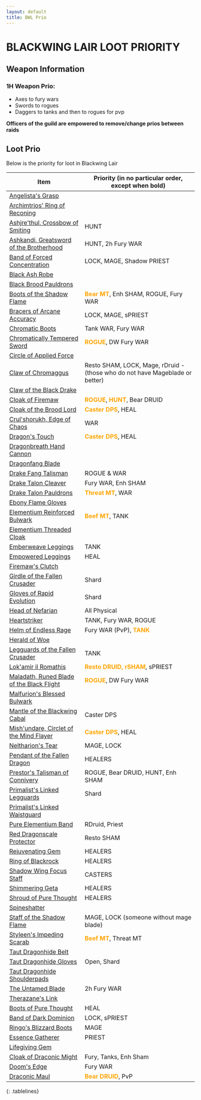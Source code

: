 ```yaml
---
layout: default
title: BWL Prio
---
```


# BLACKWING LAIR LOOT PRIORITY

## Weapon Information

### 1H Weapon Prio:

- Axes to fury wars
- Swords to rogues
- Daggers to tanks and then to rogues for pvp

**Officers of the guild are empowered to remove/change prios between raids**

## Loot Prio

Below is the priority for loot in Blackwing Lair

| Item                                                                                                                         | Priority (in no particular order, except when bold)                                                                               |
| ---------------------------------------------------------------------------------------------------------------------------- | --------------------------------------------------------------------------------------------------------------------------------- |
| [Angelista's Grasp](https://classic.wowhead.com/item=19388/angelistas-grasp)                                                 |                                                                                                                                   |
| [Archimtrios' Ring of Reconing](https://classic.wowhead.com/item=19376/archimtiros-ring-of-reckoning)                        |                                                                                                                                   |
| [Ashjre'thul, Crossbow of Smiting](https://classic.wowhead.com/item=19361/ashjrethul-crossbow-of-smiting)                    | HUNT                                                                                                                              |
| [Ashkandi, Greatsword of the Brotherhood](https://classic.wowhead.com/item=19364/ashkandi-greatsword-of-the-brotherhood)     | HUNT, 2h Fury WAR                                                                                                                 |
| [Band of Forced Concentration](https://classic.wowhead.com/item=19403/band-of-forced-concentration)                          | LOCK, MAGE, Shadow PRIEST                                                                                                         |
| [Black Ash Robe](https://classic.wowhead.com/item=19399/black-ash-robe)                                                      |                                                                                                                                   |
| [Black Brood Pauldrons](https://classic.wowhead.com/item=19373/black-brood-pauldrons)                                        |                                                                                                                                   |
| [Boots of the Shadow Flame](https://classic.wowhead.com/item=19381/boots-of-the-shadow-flame)                                | <span style="color:orange;font-weight: bold;">Bear MT</span>, Enh SHAM, ROGUE, Fury WAR                                           |
| [Bracers of Arcane Accuracy](https://classic.wowhead.com/item=19374/bracers-of-arcane-accuracy)                              | LOCK, MAGE, sPRIEST                                                                                                               |
| [Chromatic Boots](https://classic.wowhead.com/item=19387/chromatic-boots)                                                    | Tank WAR, Fury WAR                                                                                                                |
| [Chromatically Tempered Sword](https://classic.wowhead.com/item=19352/chromatically-tempered-sword)                          | <span style="color:orange;font-weight: bold;">ROGUE</span>, DW Fury WAR                                                           |
| [Circle of Applied Force](https://classic.wowhead.com/item=19432/circle-of-applied-force)                                    |                                                                                                                                   |
| [Claw of Chromaggus](https://classic.wowhead.com/item=19347/claw-of-chromaggus)                                              | Resto SHAM, LOCK, Mage, rDruid - (those who do not have Mageblade or better)                                                      |
| [Claw of the Black Drake](https://classic.wowhead.com/item=19365/claw-of-the-black-drake)                                    |                                                                                                                                   |
| [Cloak of Firemaw](https://classic.wowhead.com/item=19398/cloak-of-firemaw)                                                  | <span style="color:orange;font-weight: bold;">ROGUE</span>, <span style="color:orange;font-weight: bold;">HUNT</span>, Bear DRUID |
| [Cloak of the Brood Lord](https://classic.wowhead.com/item=19378/cloak-of-the-brood-lord)                                    | <span style="color:orange;font-weight: bold;">Caster DPS</span>, HEAL                                                             |
| [Crul'shorukh, Edge of Chaos](https://classic.wowhead.com/item=19363/crulshorukh-edge-of-chaos)                              | WAR                                                                                                                               |
| [Dragon's Touch](https://classic.wowhead.com/item=19367/dragons-touch)                                                       | <span style="color:orange;font-weight: bold;">Caster DPS</span>, HEAL                                                             |
| [Dragonbreath Hand Cannon](https://classic.wowhead.com/item=19368/dragonbreath-hand-cannon)                                  |                                                                                                                                   |
| [Dragonfang Blade](https://classic.wowhead.com/item=19346/dragonfang-blade)                                                  |                                                                                                                                   |
| [Drake Fang Talisman](https://classic.wowhead.com/item=19406/drake-fang-talisman)                                            | ROGUE & WAR                                                                                                                       |
| [Drake Talon Cleaver](https://classic.wowhead.com/item=19353/drake-talon-cleaver)                                            | Fury WAR, Enh SHAM                                                                                                                |
| [Drake Talon Pauldrons](https://classic.wowhead.com/item=19394/drake-talon-pauldrons)                                        | <span style="color:orange;font-weight: bold;">Threat MT</span>, WAR                                                               |
| [Ebony Flame Gloves](https://classic.wowhead.com/item=19407/ebony-flame-gloves)                                              |                                                                                                                                   |
| [Elementium Reinforced Bulwark](https://classic.wowhead.com/item=19349/elementium-reinforced-bulwark)                        | <span style="color:orange;font-weight: bold;">Beef MT</span>, TANK                                                                |
| [Elementium Threaded Cloak](https://classic.wowhead.com/item=19386/elementium-threaded-cloak)                                |                                                                                                                                   |
| [Emberweave Leggings](https://classic.wowhead.com/item=19433/emberweave-leggings)                                            | TANK                                                                                                                              |
| [Empowered Leggings](https://classic.wowhead.com/item=19385/empowered-leggings)                                              | HEAL                                                                                                                              |
| [Firemaw's Clutch](https://classic.wowhead.com/item=19400/firemaws-clutch)                                                   |                                                                                                                                   |
| [Girdle of the Fallen Crusader](https://classic.wowhead.com/item=19392/girdle-of-the-fallen-crusader)                        | Shard                                                                                                                             |
| [Gloves of Rapid Evolution](https://classic.wowhead.com/item=19369/gloves-of-rapid-evolution)                                | Shard                                                                                                                             |
| [Head of Nefarian](https://classic.wowhead.com/item=19002/head-of-nefarian)                                                  | All Physical                                                                                                                      |
| [Heartstriker](https://classic.wowhead.com/item=19350/heartstriker)                                                          | TANK, Fury WAR, ROGUE                                                                                                             |
| [Helm of Endless Rage](https://classic.wowhead.com/item=19372/helm-of-endless-rage)                                          | Fury WAR (PvP), <span style="color:orange;font-weight: bold;">TANK</span>                                                         |
| [Herald of Woe](https://classic.wowhead.com/item=19357/herald-of-woe)                                                        |                                                                                                                                   |
| [Legguards of the Fallen Crusader](https://classic.wowhead.com/item=19402/legguards-of-the-fallen-crusader)                  | TANK                                                                                                                              |
| [Lok'amir il Romathis](https://classic.wowhead.com/item=19360/lokamir-il-romathis)                                           | <span style="color:orange;font-weight: bold;">Resto DRUID, rSHAM</span>, sPRIEST                                                  |
| [Maladath, Runed Blade of the Black Flight](https://classic.wowhead.com/item=19351/maladath-runed-blade-of-the-black-flight) | <span style="color:orange;font-weight: bold;">ROGUE</span>, DW Fury WAR                                                           |
| [Malfurion's Blessed Bulwark](https://classic.wowhead.com/item=19405/malfurions-blessed-bulwark)                             |                                                                                                                                   |
| [Mantle of the Blackwing Cabal](https://classic.wowhead.com/item=19370/mantle-of-the-blackwing-cabal)                        | Caster DPS                                                                                                                        |
| [Mish'undare, Circlet of the Mind Flayer](https://classic.wowhead.com/item=19375/mishundare-circlet-of-the-mind-flayer)      | <span style="color:orange;font-weight: bold;">Caster DPS</span>, HEAL                                                             |
| [Neltharion's Tear](https://classic.wowhead.com/item=19379/neltharions-tear)                                                 | MAGE, LOCK                                                                                                                        |
| [Pendant of the Fallen Dragon](https://classic.wowhead.com/item=19371/pendant-of-the-fallen-dragon)                          | HEALERS                                                                                                                           |
| [Prestor's Talisman of Connivery](https://classic.wowhead.com/item=19377/prestors-talisman-of-connivery)                     | ROGUE, Bear DRUID, HUNT, Enh SHAM                                                                                                 |
| [Primalist's Linked Legguards](https://classic.wowhead.com/item=19401/primalists-linked-legguards)                           | Shard<br>                                                                                                                         |
| [Primalist's Linked Waistguard](https://classic.wowhead.com/item=19393/primalists-linked-waistguard)                         |                                                                                                                                   |
| [Pure Elementium Band](https://classic.wowhead.com/item=19382/pure-elementium-band)                                          | RDruid, Priest                                                                                                                    |
| [Red Dragonscale Protector](https://classic.wowhead.com/item=19348/red-dragonscale-protector)                                | Resto SHAM                                                                                                                        |
| [Rejuvenating Gem](https://classic.wowhead.com/item=19395/rejuvenating-gem)                                                  | HEALERS                                                                                                                           |
| [Ring of Blackrock](https://classic.wowhead.com/item=19397/ring-of-blackrock)                                                | HEALERS                                                                                                                           |
| [Shadow Wing Focus Staff](https://classic.wowhead.com/item=19355/shadow-wing-focus-staff)                                    | CASTERS<br>                                                                                                                       |
| [Shimmering Geta](https://classic.wowhead.com/item=19391/shimmering-geta)                                                    | HEALERS                                                                                                                           |
| [Shroud of Pure Thought](https://classic.wowhead.com/item=19430/shroud-of-pure-thought)                                      | HEALERS                                                                                                                           |
| [Spineshatter](https://classic.wowhead.com/item=19335/spineshatter)                                                          |                                                                                                                                   |
| [Staff of the Shadow Flame](https://classic.wowhead.com/item=19356/staff-of-the-shadow-flame)                                | MAGE, LOCK (someone without mage blade)                                                                                           |
| [Styleen's Impeding Scarab](https://classic.wowhead.com/item=19431/styleens-impeding-scarab)                                 | <span style="color:orange;font-weight: bold;">Beef MT</span>, Threat MT                                                           |
| [Taut Dragonhide Belt](https://classic.wowhead.com/item=19396/taut-dragonhide-belt)                                          |                                                                                                                                   |
| [Taut Dragonhide Gloves](https://classic.wowhead.com/item=19390/taut-dragonhide-gloves)                                      | Open, Shard                                                                                                                       |
| [Taut Dragonhide Shoulderpads](https://classic.wowhead.com/item=19389/taut-dragonhide-shoulderpads)                          |                                                                                                                                   |
| [The Untamed Blade](https://classic.wowhead.com/item=19334/the-untamed-blade)                                                | 2h Fury WAR                                                                                                                       |
| [Therazane's Link](https://classic.wowhead.com/item=19380/therazanes-link)                                                   |                                                                                                                                   |
| [Boots of Pure Thought](https://classic.wowhead.com/item=19437/boots-of-pure-thought)                                        | HEAL                                                                                                                              |
| [Band of Dark Dominion](https://classic.wowhead.com/item=19434/band-of-dark-dominion)                                        | LOCK, sPRIEST                                                                                                                     |
| [Ringo's Blizzard Boots](https://classic.wowhead.com/item=19438/ringos-blizzard-boots)                                       | MAGE                                                                                                                              |
| [Essence Gatherer](https://classic.wowhead.com/item=19435/essence-gatherer)                                                  | PRIEST                                                                                                                            |
| [Lifegiving Gem](https://classic.wowhead.com/item=19341/lifegiving-gem)                                                      |                                                                                                                                   |
| [Cloak of Draconic Might](https://classic.wowhead.com/item=19436/cloak-of-draconic-might)                                    | Fury, Tanks, Enh Sham                                                                                                             |
| [Doom's Edge](https://classic.wowhead.com/item=19362/dooms-edge)                                                             | Fury WAR                                                                                                                          |
| [Draconic Maul](https://classic.wowhead.com/item=19358/draconic-maul)                                                        | <span style="color:orange;font-weight: bold;">Bear DRUID</span>, PvP                                                              |

{: .tablelines}
